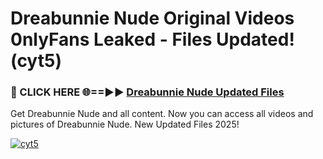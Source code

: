 # Dreabunnie Nude Original Videos 0nlyFans Leaked - Files Updated! (cyt5)

<h3>🔴 CLICK HERE 🌐==►► <a href="https://tinyurl.com/yc6ubb5a" rel="nofollow">Dreabunnie Nude Updated Files</a></h3>

Get Dreabunnie Nude and all content. Now you can access all videos and pictures of Dreabunnie Nude. New Updated Files 2025!

[![cyt5](https://i.imgur.com/7eu0CRL.gif)](https://tinyurl.com/yc6ubb5a)
